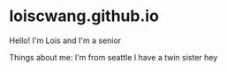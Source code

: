 # loiscwang.github.io

Hello! 
I'm Lois and I'm a senior

Things about me: 
  I'm from seattle
  I have a twin sister
  hey
